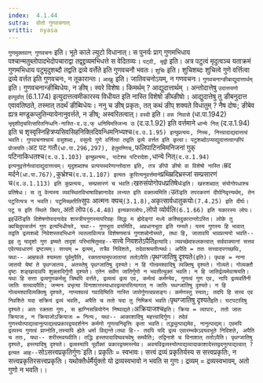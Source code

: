 ```yaml
---
index:  4.1.44
sutra:  वोतो गुणवचनात्
vritti:  nyasa
---
```


`गुणमुक्तवान् गुणवचनः` इति। भूते काले ल्युटो विधानात्। स पुनर्यः प्राग् गुणमभिधाय पश्चान्मतुब्लोपादभेदोपचाराद्वा तद्वद्द्रव्यमभिधत्ते स वेदितव्यः। `पट्वी, मृद्वी` इति। अत्र पटुत्वं मृदुत्वञ्च यताक्रमं गुणमभिधाय पटुमृदुशब्दौ तद्वति द्रव्ये वर्त्तेते इति गुणवचनौ भवतः।
`शुचिः` इति। शुचिशब्दः शुचित्वे गुणे वर्त्तित्वा द्रव्ये वर्त्तत इति गुणवचनः, न तूकारान्तः। `आखुः` इति। जातिवचनोऽयम्, न गणवचनः।
`गुणवचनान्ङीबाद्युदात्तार्थम्` इति। गुणवचनान्ङीब्विधेयः, न ङीष्। स्वरे विशेषः। किमर्थम् ? आद्युदात्तार्थम् । अन्तोदात्तेषु `उदात्तयणो हल्पूर्वात्` (6.1.174) इत्युदात्तत्वमीकारस्य विधीयत इति नास्ति विशेषो ङीब्ङीषोः। आद्युदात्तेषु तु ङीबनुदात्त एवावतिष्ठते, तस्मात् तदर्थं ङीब्विधेयः। ननु च ङीष् प्रकृतः, तत् कथं ङीप् शक्यते विधातुम् ? नैष दोषः; ङीबेव ह्यत्र मण्डूकप्लुतिन्यायेनानुवर्त्तते, न ङीष्; अस्वरितत्वात्। `वस्वी` इति। `वस निवासे` (धा.पा.1942) `भृमृशीतृचरित्सरितनिप्धनि-नास्ति-द.उ.फ् धनिमिमस्जिभ्य उः` (द.उ.1.92) इति वर्त्तमाने `धान्ये नित्` (द.उ.1.94) इति च शृस्वृस्निहित्रप्यसिवसिहनिक्लिदिवन्धिमनिभ्यश्च` (द.उ.1.95) इत्युप्रत्ययः, निच्च, नित्त्वादाद्यदात्तत्वं भवति। गुणवचनश्चायं वसुशब्दः, वसुत्वे गुणे वर्त्तित्वा तद्वति द्रव्ये वर्त्तत इति कृत्वा। पटुशब्दोऽप्याद्युदात्तत्वान्ङीपं प्रोजयति। `अट पट गतौ` (धा.पा.296,297), हेतुमण्णिच्, `फलिपाटिनमिमनिजनां गुक् पटिनाकिधतश्च` (द.उ.1.103) इत्युप्रत्ययः, पाटेश्च पटिरादेशः, `धान्ये नित्` (द.उ.1.94) इत्यनुवृत्तेर्नत्वादाद्युदात्तत्वम्। मृदुशब्दश्च प्रत्ययस्वरेणान्तोदात्त इति, तत्र ङीपो ङीषो वा विशेषो नास्ति। `म्रद मर्दने` (धा.पा.767), `कुर्भ्रश्च` (द.उ.1.107) इत्यतः कुरित्यनुवर्त्तमाने `प्रथिम्रदिभ्रस्जां सम्प्रसारणं च` (द.उ.1.113) इति कुप्रत्ययः, सम्प्रसारणं च भवति।
`खरुसंयोगोपधप्रतिषेधः` इति। खरुशब्दात् संयोगोपधाश्च प्रतिषेधः। स तु वेत्यस्य व्यवस्थितविभाषाविज्ञानादेव लभ्यत इति वक्तव्यमिति। `उतः` इति तपरकरणं दीर्घनिवृत्त्यर्थम्, तेन पटुरित्यत्र न भवति। पटुमिच्छतीति `सुपः आत्मनः क्यच्` (3.1.8), `अकृत्सार्वधातुकयोः` (7.4.25) इति दीर्घः। पटू य इति स्थिते क्विप्, `अतो लोपः` (6.4.48) इत्यकारलोपः, `लोपो व्योर्वलि` (6.1.66) इति यकारस्य लोपः।
इह `उतः` इति विशेषणोपादनादेव शास्त्रीयगुणस्यापरिग्रहः सिद्धः म ह्येदेङ्गां मध्ये कश्चिदुकारान्तोऽस्ति। लोके तु क्वचिदुपसर्जनं गुण इत्यभिधीयते, यथा-- गुणभूता वयमिति, अप्रधानभूता इति गम्यते। यस्य गुणस्य हि भावात् तद्वति द्रव्यशब्दे निवेशस्तदभिधाने त्वतलावित्यत्र विशेषणमात्रं गुणशब्देनोच्यते, तथा हि, जातावपि भावप्रत्ययो भवति-- इह तु यादृशो गुण इष्यते तादृशं परिभाषितुमाह-- `सत्त्वे निवशतेऽपैति` इत्यादि। व्यवच्छेदफलकत्वात् सर्ववाक्यानां सत्तव एवेत्यवधारणं द्रष्टव्यम्। सत्त्वम् = द्रव्यम्, तत्रैव निविशते, तदेवाश्रयतीत्यर्थः। अपैति = ततः सत्त्वादपगच्छथि, यथा-- आम्रफले श्यामता पूर्वमुपैति, रक्ततायामुपजातायां ततोऽपैति। `पृथग्जातिषु दृश्यते` (इति)। पृथक् = नाना जातयो येषां ते पृथग्जातयः, अतस्तेषु पृथग्जातिषु दृश्यते। न हि गोत्वमश्वादिषु व्यक्तिषु दृश्यते। गोव्यते। गोव्यक्तौ दृष्टः शङ्खादावपि शुक्लादिर्गुणौ दृश्यते। एतेन सर्वेण जातिर्गुणो न भवतीत्युक्तं भवति। न हि जातिर्द्रव्यमेवाश्रयति। यथा हि सत्ता द्रव्यगुणकर्मसु त्रिष्वपि वर्त्तते, द्रव्यत्वं द्रव्य एव, कर्मत्वं कर्मण्येव, गुणत्वं गुण एव, नापि द्रव्यवर्तिनी जातिः सत्त्वादपैति; जन्मनः प्रभृत्या विनाशात्तस्याधारद्रव्यापरित्यागात् न जातिः पथग्जातिषु दृश्यते। न हि गोत्वमश्वादिव्यक्तिषु दृश्यते, नाप्यश्वत्वं गवादिष्विति नास्ति जातेर्गुणत्वप्रसङ्गः। कर्मणस्तु स्यात्; तदपि हि सत्त्व एव निवशिते यदा सक्रियं द्रव्यं भवति, अपैति च ततो यदा तु निष्क्रियं भवति। `पृथग्जातिषु दृश्यते` इति। घटपटादिषु दृश्यते। अतः रक्तता गुणः, स ह्यग्निसन्नियोगेन निष्पाद्यते। `अक्रियाजश्च` इति। क्रिया = व्यापारः, ततो जातः क्रियाजः, न क्रियाजोऽक्रियाजः = नित्यः, यथा-- आकाशादिषु महत्त्वादिर्गुणः। तदेवं गुणस्योत्पाद्यत्वानुत्पाद्यत्वप्रकारद्वयदर्शनेन कर्मणो गुणत्वनिवृत्तिः कृता भवति। तद्ध्युत्पाद्यमेव, नानुत्पाद्यम्। एवमपि द्रव्यस्य गुणत्वं प्राप्नोति,तस्यापि ह्येते धर्मा विद्यन्ते।तथा हि-- तदपि यदि द्रव्य एवारम्भकेऽवयवभूते निविशते, अपैति च ततः, यथा-- शरीरमवयवीति। तद्धि हस्तपादादिष्ववयवेषु समवैति; तद्विनाशे च विनाशात् ततोऽपैति। पृथग्जातिषु दृश्यते, हस्त्यादिषु दृश्यते। द्रव्यस्यापि पूर्वोक्तं प्रकारद्वयमस्त्येव। अवयविद्रव्यस्योत्पाद्यत्वादाकाशादेस्तद्वदनुत्पाद्यत्वात् ? इत्यत आह-- `सोऽसत्त्वप्रकृतिर्गुणः`इति। प्रकृतिः = स्वभावः। सत्त्वं द्रव्यं प्रकृतिर्यस्य स सत्त्वप्रकृतिः, न सत्त्वप्रकृतिरसत्त्वप्रकृतिः। यथोक्तैर्धर्मैर्युक्तो यो द्रव्यस्वभावो न भवति स गुणः। द्रव्यम् = द्रव्यस्वभावम्, अतो गुणो न भवति।।

